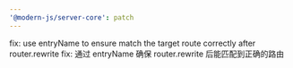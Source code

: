 ```yaml
---
'@modern-js/server-core': patch
---
```


fix: use entryName to ensure match the target route correctly after router.rewrite
fix: 通过 entryName 确保 router.rewrite 后能匹配到正确的路由
